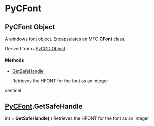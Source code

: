 # PyCFont

## PyCFont Object

A windows font object.  Encapsulates an MFC __CFont__ class. 

Derived from a[PyCGDIObject](#pycgdiobject).

#### Methods


  - [GetSafeHandle](PyCFont.md#pycfontgetsafehandle)

    Retrieves the HFONT for the font as an integer 

sentinel&nbsp;

## [PyCFont](#pycfont).GetSafeHandle

int = __GetSafeHandle(__ )
Retrieves the HFONT for the font as an integer